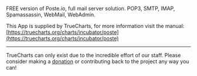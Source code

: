 FREE version of Poste.io, full mail server solution. POP3, SMTP, IMAP, Spamassassin, WebMail, WebAdmin. 

This App is supplied by TrueCharts, for more information visit the manual: [https://truecharts.org/charts/incubator/poste](https://truecharts.org/charts/incubator/poste)

---

TrueCharts can only exist due to the incredible effort of our staff.
Please consider making a [donation](https://truecharts.org/about/sponsor) or contributing back to the project any way you can!
